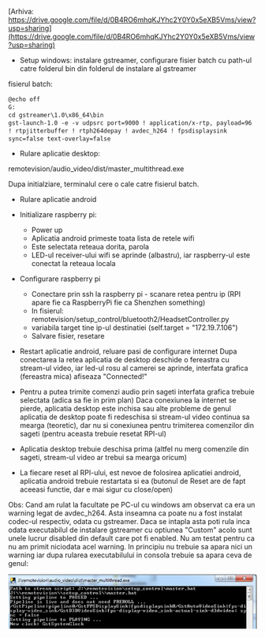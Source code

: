 [Arhiva: https://drive.google.com/file/d/0B4RO6mhqKJYhc2Y0Y0x5eXB5Vms/view?usp=sharing](https://drive.google.com/file/d/0B4RO6mhqKJYhc2Y0Y0x5eXB5Vms/view?usp=sharing)

- Setup windows: instalare gstreamer, configurare fisier batch cu path-ul catre folderul bin din folderul de instalare al gstreamer

fisierul batch:

```
@echo off
G:
cd gstreamer\1.0\x86_64\bin
gst-launch-1.0 -e -v udpsrc port=9000 ! application/x-rtp, payload=96 ! rtpjitterbuffer ! rtph264depay ! avdec_h264 ! fpsdisplaysink sync=false text-overlay=false
```

- Rulare aplicatie desktop:

remotevision/audio_video/dist/master_multithread.exe

Dupa initialziare, terminalul cere o cale catre fisierul batch.

- Rulare aplicatie android

- Initializare raspberry pi:
  * Power up
  * Aplicatia android primeste toata lista de retele wifi
  * Este selectata reteaua dorita, parola
  * LED-ul receiver-ului wifi se aprinde (albastru), iar raspberry-ul este conectat la reteaua locala

- Configurare raspberry pi
  * Conectare prin ssh la raspberry pi - scanare retea pentru ip (RPI apare fie ca RaspberryPi fie ca Shenzhen something)
  * In fisierul: remotevision/setup_control/bluetooth2/HeadsetController.py
  * variabila target tine ip-ul destinatiei (self.target = "172.19.7.106")
  * Salvare fisier, resetare

- Restart aplicatie android, reluare pasi de configurare internet
Dupa conectarea la retea aplicatia de desktop deschide o fereastra cu stream-ul video, iar led-ul rosu al camerei se aprinde, interfata grafica (fereastra mica) afiseaza "Connected!"



- Pentru a putea trimite comenzi audio prin sageti interfata grafica trebuie selectata (adica sa fie in prim plan)
Daca conexiunea la internet se pierde, aplicatia desktop este inchisa sau alte probleme de genul aplicatia de desktop poate fi redeschisa si stream-ul video continua sa mearga (teoretic), dar nu si conexiunea pentru trimiterea comenzilor din sageti (pentru aceasta trebuie resetat RPI-ul)

- Aplicatia desktop trebuie deschisa prima (altfel nu merg comenzile din sageti, stream-ul video ar trebui sa mearga oricum)

- La fiecare reset al RPI-ului, est nevoe de folosirea aplicatiei android, aplicatia android trebuie restartata si ea (butonul de Reset are de fapt aceeasi functie, dar e mai sigur cu close/open)


Obs:
Cand am rulat la facultate pe PC-ul cu windows am observat ca era un warning legat de avdec_h264. Asta inseamna ca poate nu a fost instalat codec-ul respectiv, odata cu gstreamer. Daca se intapla asta poti rula inca odata executabilul de instalare gstreamer cu optiunea "Custom" acolo sunt unele lucrur disabled din default care pot fi enabled. Nu am testat pentru ca nu am primit niciodata acel warning. In principiu nu trebuie sa apara nici un warning iar dupa rularea executabilului in consola trebuie sa apara ceva de genul:

![alt text](https://github.com/VoltBit/remotevision/blob/master/ss.PNG)

